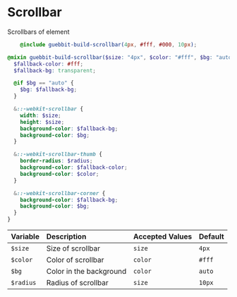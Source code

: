 # Scrollbar

Scrollbars of element

```scss
    @include guebbit-build-scrollbar(4px, #fff, #000, 10px);
```

```scss
@mixin guebbit-build-scrollbar($size: "4px", $color: "#fff", $bg: "auto", $radius: "10px") {
  $fallback-color: #fff;
  $fallback-bg: transparent;

  @if $bg == "auto" {
    $bg: $fallback-bg;
  }

  &::-webkit-scrollbar {
    width: $size;
    height: $size;
    background-color: $fallback-bg;
    background-color: $bg;
  }

  &::-webkit-scrollbar-thumb {
    border-radius: $radius;
    background-color: $fallback-color;
    background-color: $color;
  }

  &::-webkit-scrollbar-corner {
    background-color: $fallback-bg;
    background-color: $bg;
  }
}
```

| Variable  | Description             | Accepted Values | Default |
|:----------|:------------------------|:----------------|:--------|
| `$size`   | Size of scrollbar       | `size`          | `4px`   |
| `$color`  | Color of scrollbar      | `color`         | `#fff`  |
| `$bg`     | Color in the background | `color`         | `auto`  |
| `$radius` | Radius of scrollbar     | `size`          | `10px`  |